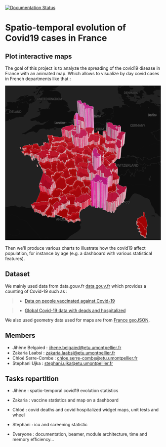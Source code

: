[![Documentation Status](https://readthedocs.org/projects/covidviz/badge/?version=latest)](https://covidviz.readthedocs.io/en/latest/?badge=latest)

# Spatio-temporal evolution of Covid19 cases in France

## Plot interactive maps

The goal of this project is to analyze the spreading of the covid19 disease in France with an animated map. Which allows to visualize by day covid cases in French departments like that :

[<img src="temp/map_departments.png" height="500">]()


 

Then we'll produce various charts to illustrate how the covid19 affect population, for instance by age (e.g. a dashboard with various statistical features). 



## Dataset

We mainly used data from data.gouv.fr [data.gouv.fr](https://www.data.gouv.fr/en/datasets) which provides a counting of Covid-19 such as :

> - [Data on people vaccinated against Covid-19](https://www.data.gouv.fr/fr/datasets/donnees-relatives-aux-personnes-vaccinees-contre-la-covid-19-1/)

> - [Global Covid-19 data with deads and hospitalized](https://www.data.gouv.fr/en/datasets/chiffres-cles-concernant-lepidemie-de-covid19-en-france/)

We also used geometry data used for maps are from [France geoJSON](https://france-geojson.gregoiredavid.fr).


## Members
+ Jihène Belgaied : jihene.belgaied@etu.umontpellier.fr
+ Zakaria Laabsi : zakaria.laabsi@etu.umontpellier.fr
+ Chloé Serre-Combe : chloe.serre-combe@etu.umontpellier.fr
+ Stephani Ujka : stephani.ujka@etu.umontpellier.fr

## Tasks repartition 

+ Jihène : spatio-temporal covid19 evolution statistics
+ Zakaria : vaccine statistics and map on a dashboard 
+ Chloé : covid deaths and covid hospitalized widget maps, unit tests and wheel
+ Stephani : icu and screening statistic 

+ Everyone : documentation, beamer, module architecture, time and memory efficiency...





